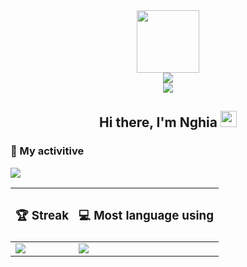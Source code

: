 <div id="header" align="center">
  <img src="https://media.giphy.com/media/M9gbBd9nbDrOTu1Mqx/giphy.gif" width="100"/> <br/>
  <img src="https://komarev.com/ghpvc/?username=nghia14302&style=for-the-badge" /> <br/>
  <img src="https://github-readme-stats.vercel.app/api?username=nghia14302&theme=tokyonight" />
</div>

<div align="center">
       <h2> Hi there, I'm Nghia <img src="https://raw.githubusercontent.com/MartinHeinz/MartinHeinz/master/wave.gif" width="26px" height="26px" /> </h2>
</div>



<h3>🎉 My activitive </h3>
<img src="https://activity-graph.herokuapp.com/graph?username=nghia14302&theme=rogue" />

| <h3> 🏆 Streak </h3>|<h3> 💻 Most language using </h3>  |
| -- | -- |
| <img align="top" src="https://github-readme-streak-stats.herokuapp.com/?user=nghia14302&theme=tokyonight" /> | <img align="top" src="https://github-readme-stats.vercel.app/api/top-langs/?username=nghia14302&layout=compact&theme=tokyonight" /> |


